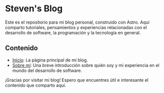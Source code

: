 # Steven's Blog

Este es el repositorio para mi blog personal, construido con Astro. Aquí comparto tutoriales, pensamientos y experiencias relacionadas con el desarrollo de software, la programación y la tecnología en general.

## Contenido

- [Inicio](/): La página principal de mi blog.
- [Sobre mí](/sobre-mi): Una breve introducción sobre quién soy y mi experiencia en el mundo del desarrollo de software.

¡Gracias por visitar mi blog! Espero que encuentres útil e interesante el contenido que comparto aquí.